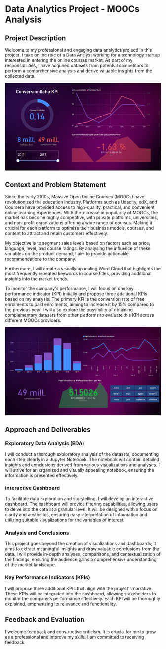 # Data Analytics Project - MOOCs Analysis

## Project Description

Welcome to my professional and engaging data analytics project! In this project, I take on the role of a Data Analyst working for a technology startup interested in entering the online courses market. As part of my responsibilities, I have acquired datasets from potential competitors to perform a comprehensive analysis and derive valuable insights from the collected data.

![Alt text](./Resources/image.png)

## Context and Problem Statement

Since the early 2010s, Massive Open Online Courses (MOOCs) have revolutionized the education industry. Platforms such as Udacity, edX, and Coursera have provided access to high-quality, practical, and convenient online learning experiences. With the increase in popularity of MOOCs, the market has become highly competitive, with private platforms, universities, and non-profit organizations offering a wide range of courses. Making it crucial for each platform to optimize their business models, courses, and content to attract and retain customers effectively.

My objective is to segment sales levels based on factors such as price, language, level, and course ratings. By analysing the influence of these variables on the product demand, I aim to provide actionable recommendations to the company.

Furthermore, I will create a visually appealing Word Cloud that highlights the most frequently repeated keywords in course titles, providing additional insights into the market trends.

To monitor the company's performance, I will focus on one key performance indicator (KPI) initially and propose three additional KPIs based on my analysis. The primary KPI is the conversion rate of free enrolments to paid enrolments, aiming to increase it by 15% compared to the previous year. I will also explore the possibility of obtaining complementary datasets from other platforms to evaluate this KPI across different MOOCs providers.

![Alt text](./Resources/image-1.png)

## Approach and Deliverables

### Exploratory Data Analysis (EDA)

I will conduct a thorough exploratory analysis of the datasets, documenting each step clearly in a Jupyter Notebook. The notebook will contain detailed insights and conclusions derived from various visualizations and analyses. I will strive for an organized and visually appealing notebook, ensuring the information is presented effectively.

### Interactive Dashboard

To facilitate data exploration and storytelling, I will develop an interactive dashboard. The dashboard will provide filtering capabilities, allowing users to delve into the data at a granular level. It will be designed with a focus on clarity and aesthetics, ensuring easy interpretation of information and utilizing suitable visualizations for the variables of interest.

### Analysis and Conclusions

This project goes beyond the creation of visualizations and dashboards; it aims to extract meaningful insights and draw valuable conclusions from the data. I will provide in-depth analyses, comparisons, and contextualization of the findings, ensuring the audience gains a comprehensive understanding of the market landscape.

### Key Performance Indicators (KPIs)

I will propose three additional KPIs that align with the project's narrative. These KPIs will be integrated into the dashboard, allowing stakeholders to monitor the company's performance effectively. Each KPI will be thoroughly explained, emphasizing its relevance and functionality.

## Feedback and Evaluation

I welcome feedback and constructive criticism. It is crucial for me to grow as a professional and improve my skills. I am committed to receiving feedback

